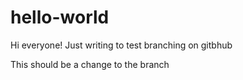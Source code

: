 # hello-world
Hi everyone!
Just writing to test branching on gitbhub

This should be a change to the branch
